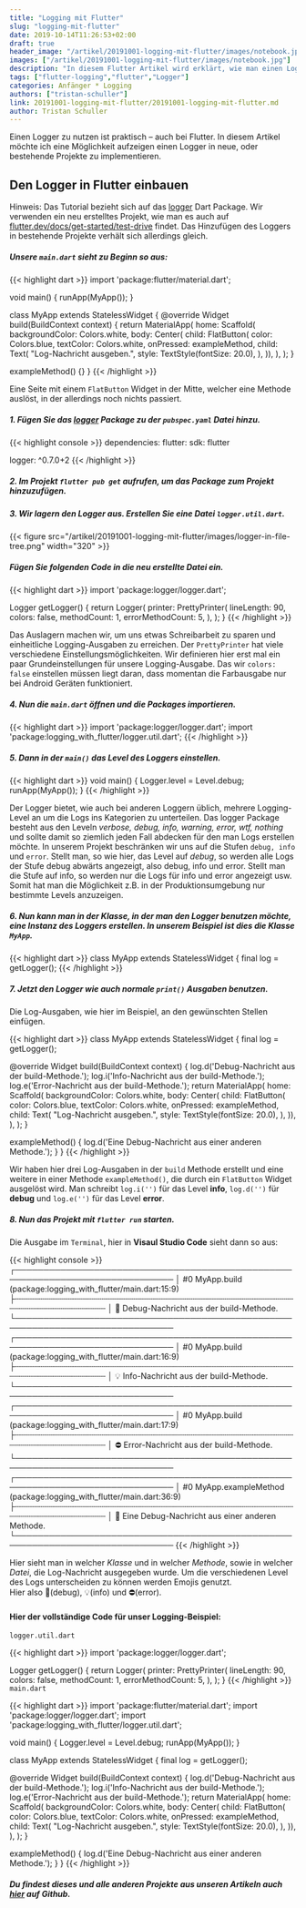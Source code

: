 ```yaml
---
title: "Logging mit Flutter"
slug: "logging-mit-flutter" 
date: 2019-10-14T11:26:53+02:00
draft: true
header_image: "/artikel/20191001-logging-mit-flutter/images/notebook.jpg"
images: ["/artikel/20191001-logging-mit-flutter/images/notebook.jpg"]
description: "In diesem Flutter Artikel wird erklärt, wie man einen Logger einbauen kann."
tags: ["flutter-logging","flutter","Logger"]
categories: Anfänger * Logging
authors: ["tristan-schuller"]
link: 20191001-logging-mit-flutter/20191001-logging-mit-flutter.md
author: Tristan Schuller
---
```


Einen Logger zu nutzen ist praktisch – auch bei Flutter.
In diesem Artikel möchte ich eine Möglichkeit aufzeigen einen Logger in neue, oder bestehende Projekte zu implementieren. 

## Den Logger in Flutter einbauen

<div class="alert alert-info">Hinweis: Das Tutorial bezieht sich auf das <a href="https://pub.dev/packages/logger#-readme-tab-" target="_blank" rel="noopener">logger</a> Dart Package. Wir verwenden ein neu erstelltes Projekt, wie man es auch auf <a href="" target="_blank" rel="noopener">flutter.dev/docs/get-started/test-drive</a> findet. Das Hinzufügen des Loggers in bestehende Projekte verhält sich allerdings gleich.</div>

##### Unsere `main.dart` sieht zu Beginn so aus:

{{< highlight dart >}}
import 'package:flutter/material.dart';

void main() {
  runApp(MyApp());
}

class MyApp extends StatelessWidget {
  @override
  Widget build(BuildContext context) {
    return MaterialApp(
      home: Scaffold(
        backgroundColor: Colors.white,
        body: Center(
            child: FlatButton(
          color: Colors.blue,
          textColor: Colors.white,
          onPressed: exampleMethod,
          child: Text(
            "Log-Nachricht ausgeben.",
            style: TextStyle(fontSize: 20.0),
          ),
        )),
      ),
    );
  }

  exampleMethod() {}
}
{{< /highlight >}}

Eine Seite mit einem `FlatButton` Widget in der Mitte, welcher eine Methode auslöst, in der allerdings noch nichts passiert.

##### 1. Fügen Sie das <a href="https://pub.dev/packages/logger#-readme-tab-" target="_blank" rel="noopener">logger</a> Package zu der `pubspec.yaml` Datei hinzu.

{{< highlight console >}}
dependencies:
  flutter:
    sdk: flutter

  logger: ^0.7.0+2
{{< /highlight >}}

##### 2. Im Projekt `flutter pub get` aufrufen, um das Package zum Projekt hinzuzufügen.

##### 3. Wir lagern den Logger aus. Erstellen Sie eine Datei `logger.util.dart`.

{{< figure src="/artikel/20191001-logging-mit-flutter/images/logger-in-file-tree.png" width="320" >}}

##### Fügen Sie folgenden Code in die neu erstellte Datei ein.

{{< highlight dart >}}
import 'package:logger/logger.dart';

Logger getLogger() {
  return Logger(
    printer: PrettyPrinter(
      lineLength: 90,
      colors: false,
      methodCount: 1,
      errorMethodCount: 5,
    ),
  );
}
{{< /highlight >}}

Das Auslagern machen wir, um uns etwas Schreibarbeit zu sparen und einheitliche Logging-Ausgaben zu erreichen. Der `PrettyPrinter` hat viele verschiedene Einstellungsmöglichkeiten. Wir definieren hier erst mal ein paar Grundeinstellungen für unsere Logging-Ausgabe. Das wir `colors: false` einstellen müssen liegt daran, dass momentan die Farbausgabe nur bei Android Geräten funktioniert.

##### 4. Nun die `main.dart` öffnen und die Packages importieren.
{{< highlight dart >}}
import 'package:logger/logger.dart';
import 'package:logging_with_flutter/logger.util.dart';
{{< /highlight >}}

##### 5. Dann in der `main()` das Level des Loggers einstellen.
{{< highlight dart >}}
void main() {
  Logger.level = Level.debug;
  runApp(MyApp());
}
{{< /highlight >}}

Der Logger bietet, wie auch bei anderen Loggern üblich, mehrere Logging-Level an um die Logs ins Kategorien zu unterteilen. Das logger Package besteht aus den Leveln *verbose, debug, info, warning, error, wtf, nothing* und sollte damit so ziemlich jeden Fall abdecken für den man Logs erstellen möchte. In unserem Projekt beschränken wir uns auf die Stufen `debug, info` und `error`. Stellt man, so wie hier, das Level auf *debug*, so werden alle Logs der Stufe debug abwärts angezeigt, also debug, info und error. Stellt man die Stufe auf info, so werden nur die Logs für info und error angezeigt usw. Somit hat man die Möglichkeit z.B. in der Produktionsumgebung nur bestimmte Levels anzuzeigen.

##### 6. Nun kann man in der Klasse, in der man den Logger benutzen möchte, eine Instanz des Loggers erstellen. In unserem Beispiel ist dies die Klasse `MyApp`.
{{< highlight dart >}}
class MyApp extends StatelessWidget {
  final log = getLogger();
{{< /highlight >}}

##### 7. Jetzt den Logger wie auch normale `print()` Ausgaben benutzen.
Die Log-Ausgaben, wie hier im Beispiel, an den gewünschten Stellen einfügen.

{{< highlight dart >}}
class MyApp extends StatelessWidget {
  final log = getLogger();

  @override
  Widget build(BuildContext context) {
    log.d('Debug-Nachricht aus der build-Methode.');
    log.i('Info-Nachricht aus der build-Methode.');
    log.e('Error-Nachricht aus der build-Methode.');
    return MaterialApp(
      home: Scaffold(
        backgroundColor: Colors.white,
        body: Center(
            child: FlatButton(
          color: Colors.blue,
          textColor: Colors.white,
          onPressed: exampleMethod,
          child: Text(
            "Log-Nachricht ausgeben.",
            style: TextStyle(fontSize: 20.0),
          ),
        )),
      ),
    );
  }

  exampleMethod() {
    log.d('Eine Debug-Nachricht aus einer anderen Methode.');
  }
}
{{< /highlight >}}

Wir haben hier drei Log-Ausgaben in der `build` Methode erstellt und eine weitere in einer Methode `exampleMethod()`, die durch ein `FlatButton` Widget ausgelöst wird. Man schreibt `log.i('')` für das Level **info**, `log.d('')` für **debug** und `log.e('')` für das Level **error**. 


##### 8. Nun das Projekt mit `flutter run` starten.
Die Ausgabe im `Terminal`, hier in **Visaul Studio Code** sieht dann so aus:

{{< highlight console >}}
┌──────────────────────────────────────────────────────────────────────────────
│ #0   MyApp.build (package:logging_with_flutter/main.dart:15:9)
├┄┄┄┄┄┄┄┄┄┄┄┄┄┄┄┄┄┄┄┄┄┄┄┄┄┄┄┄┄┄┄┄┄┄┄┄┄┄┄┄┄┄┄┄┄┄┄┄┄┄┄┄┄┄┄┄┄┄┄┄┄┄┄┄┄┄┄┄┄┄┄┄┄┄┄┄┄┄
│ 🐛 Debug-Nachricht aus der build-Methode. 
└──────────────────────────────────────────────────────────────────────────────
┌──────────────────────────────────────────────────────────────────────────────
│ #0   MyApp.build (package:logging_with_flutter/main.dart:16:9)
├┄┄┄┄┄┄┄┄┄┄┄┄┄┄┄┄┄┄┄┄┄┄┄┄┄┄┄┄┄┄┄┄┄┄┄┄┄┄┄┄┄┄┄┄┄┄┄┄┄┄┄┄┄┄┄┄┄┄┄┄┄┄┄┄┄┄┄┄┄┄┄┄┄┄┄┄┄┄
│ 💡 Info-Nachricht aus der build-Methode.
└──────────────────────────────────────────────────────────────────────────────
┌──────────────────────────────────────────────────────────────────────────────
│ #0   MyApp.build (package:logging_with_flutter/main.dart:17:9)
├┄┄┄┄┄┄┄┄┄┄┄┄┄┄┄┄┄┄┄┄┄┄┄┄┄┄┄┄┄┄┄┄┄┄┄┄┄┄┄┄┄┄┄┄┄┄┄┄┄┄┄┄┄┄┄┄┄┄┄┄┄┄┄┄┄┄┄┄┄┄┄┄┄┄┄┄┄┄
│ ⛔ Error-Nachricht aus der build-Methode.
└──────────────────────────────────────────────────────────────────────────────
┌──────────────────────────────────────────────────────────────────────────────
│ #0   MyApp.exampleMethod (package:logging_with_flutter/main.dart:36:9)
├┄┄┄┄┄┄┄┄┄┄┄┄┄┄┄┄┄┄┄┄┄┄┄┄┄┄┄┄┄┄┄┄┄┄┄┄┄┄┄┄┄┄┄┄┄┄┄┄┄┄┄┄┄┄┄┄┄┄┄┄┄┄┄┄┄┄┄┄┄┄┄┄┄┄┄┄┄┄
│ 🐛 Eine Debug-Nachricht aus einer anderen Methode.
└──────────────────────────────────────────────────────────────────────────────
{{< /highlight >}}

Hier sieht man in welcher *Klasse* und in welcher *Methode*, sowie in welcher *Datei*, die Log-Nachricht ausgegeben wurde. Um die verschiedenen Level des Logs unterscheiden zu können werden Emojis genutzt.<br/> Hier also 🐛(debug), 💡(info) und ⛔(error).


#### Hier der vollständige Code für unser Logging-Beispiel:

`logger.util.dart`

{{< highlight dart >}}
import 'package:logger/logger.dart';

Logger getLogger() {
  return Logger(
    printer: PrettyPrinter(
      lineLength: 90,
      colors: false,
      methodCount: 1,
      errorMethodCount: 5,
    ),
  );
}
{{< /highlight >}}
<br/>
`main.dart`

{{< highlight dart >}}
import 'package:flutter/material.dart';
import 'package:logger/logger.dart';
import 'package:logging_with_flutter/logger.util.dart';

void main() {
  Logger.level = Level.debug;
  runApp(MyApp());
}

class MyApp extends StatelessWidget {
  final log = getLogger();

  @override
  Widget build(BuildContext context) {
    log.d('Debug-Nachricht aus der build-Methode.');
    log.i('Info-Nachricht aus der build-Methode.');
    log.e('Error-Nachricht aus der build-Methode.');
    return MaterialApp(
      home: Scaffold(
        backgroundColor: Colors.white,
        body: Center(
            child: FlatButton(
          color: Colors.blue,
          textColor: Colors.white,
          onPressed: exampleMethod,
          child: Text(
            "Log-Nachricht ausgeben.",
            style: TextStyle(fontSize: 20.0),
          ),
        )),
      ),
    );
  }

  exampleMethod() {
    log.d('Eine Debug-Nachricht aus einer anderen Methode.');
  }
}
{{< /highlight >}}

##### Du findest dieses und alle anderen Projekte aus unseren Artikeln auch <a href="https://github.com/coodoo-io/flutter-samples" target="_blank" rel="noopener">hier</a> auf Github.